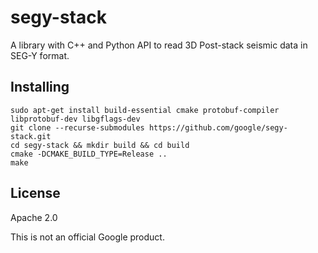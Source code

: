 # segy-stack

A library with C++ and Python API to read 3D Post-stack seismic data in SEG-Y format.

## Installing

``` shell
sudo apt-get install build-essential cmake protobuf-compiler libprotobuf-dev libgflags-dev
git clone --recurse-submodules https://github.com/google/segy-stack.git
cd segy-stack && mkdir build && cd build
cmake -DCMAKE_BUILD_TYPE=Release ..
make
```

## License 

Apache 2.0

This is not an official Google product.
